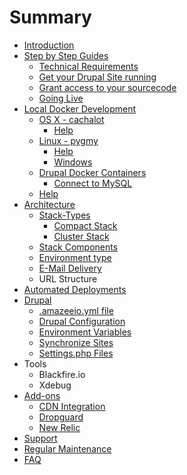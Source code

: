 # Summary

* [Introduction](README.md)
* [Step by Step Guides](step_by_step_guides/step_by_step_guides.md)
    * [Technical Requirements](step_by_step_guides/technical_requirements.md)
    * [Get your Drupal Site running](step_by_step_guides/get_your_drupal_site_running_on_amazeeio.md)
    * [Grant access to your sourcecode](step_by_step_guides/grant_amazeeio_access_to_sourcecode.md)
    * [Going Live](step_by_step_guides/golive_on_amazeeio.md)
* [Local Docker Development](local_docker_development/local_docker_development.md)
    * [OS X - cachalot](local_docker_development/os_x_cachalot.md)
        * [Help](local_docker_development/os_x_cachalot/help.md)
    * [Linux - pygmy](local_docker_development/linux_pygmy.md)
        * [Help](local_docker_development/pygmy/help.md)
        * [Windows](local_docker_development/windows.md)
    * [Drupal Docker Containers](local_docker_development/drupal_site_containers.md)
        * [Connect to MySQL](local_docker_development/connect_to_mysql_from_external.md)
    * [Help](local_docker_development/help.md)
* [Architecture](architecture/architecture.md)
    * [Stack-Types](architecture/stack-types.md)
        * [Compact Stack](architecture/stack-types/compact.md)
        * [Cluster Stack](architecture/stack-types/cluster.md)
    * [Stack Components](architecture/components.md)
    * [Environment type](environment_type.md)
    * [E-Mail Delivery](architecture/e-mail_delivery.md)
    * URL Structure
* [Automated Deployments](automated_deployments.md)
* [Drupal](drupal/drupal.md)
    * [.amazeeio.yml file](drupal/amazeeioyml_file.md)
    * [Drupal Configuration](drupal/settingsphpfiles.md)
    * [Environment Variables](drupal/environment_variables.md)
    * [Synchronize Sites](drupal/synchronize_sites.md)
    * [Settings.php Files](drupal/settingsphpfiles.md)
* Tools
    * Blackfire.io
    * Xdebug
* [Add-ons](add-on/add-on.md)
    * [CDN Integration](add-on/cdn_integration.md)
    * [Dropguard](add-on/dropguard.md)
    * [New Relic](add-on/newrelic.md)
* [Support](support.md)
* [Regular Maintenance](regular_maintenance.md)
* [FAQ](faq.md)

